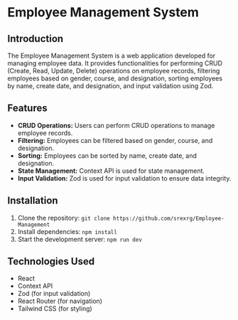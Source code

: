 # Employee Management System

## Introduction
The Employee Management System is a web application developed for managing employee data. It provides functionalities for performing CRUD (Create, Read, Update, Delete) operations on employee records, filtering employees based on gender, course, and designation, sorting employees by name, create date, and designation, and input validation using Zod.

## Features
- **CRUD Operations:** Users can perform CRUD operations to manage employee records.
- **Filtering:** Employees can be filtered based on gender, course, and designation.
- **Sorting:** Employees can be sorted by name, create date, and designation.
- **State Management:** Context API is used for state management.
- **Input Validation:** Zod is used for input validation to ensure data integrity.

## Installation
1. Clone the repository: `git clone https://github.com/srexrg/Employee-Management`
2. Install dependencies: `npm install`
3. Start the development server: `npm run dev`

## Technologies Used
- React
- Context API
- Zod (for input validation)
- React Router (for navigation)
- Tailwind CSS  (for styling)


